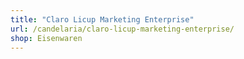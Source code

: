 ```yaml
---
title: "Claro Licup Marketing Enterprise"
url: /candelaria/claro-licup-marketing-enterprise/
shop: Eisenwaren
---
```

